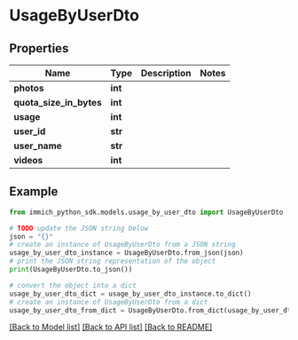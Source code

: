 # UsageByUserDto


## Properties

Name | Type | Description | Notes
------------ | ------------- | ------------- | -------------
**photos** | **int** |  | 
**quota_size_in_bytes** | **int** |  | 
**usage** | **int** |  | 
**user_id** | **str** |  | 
**user_name** | **str** |  | 
**videos** | **int** |  | 

## Example

```python
from immich_python_sdk.models.usage_by_user_dto import UsageByUserDto

# TODO update the JSON string below
json = "{}"
# create an instance of UsageByUserDto from a JSON string
usage_by_user_dto_instance = UsageByUserDto.from_json(json)
# print the JSON string representation of the object
print(UsageByUserDto.to_json())

# convert the object into a dict
usage_by_user_dto_dict = usage_by_user_dto_instance.to_dict()
# create an instance of UsageByUserDto from a dict
usage_by_user_dto_from_dict = UsageByUserDto.from_dict(usage_by_user_dto_dict)
```
[[Back to Model list]](../README.md#documentation-for-models) [[Back to API list]](../README.md#documentation-for-api-endpoints) [[Back to README]](../README.md)


